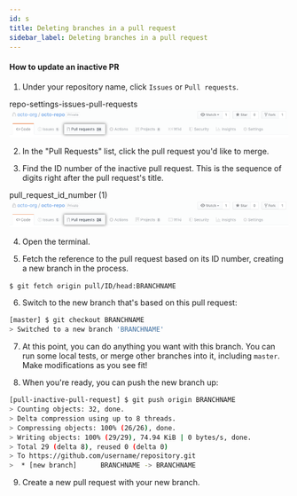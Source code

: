 ```yaml
---
id: s
title: Deleting branches in a pull request
sidebar_label: Deleting branches in a pull request
---
```


#### How to update an inactive PR

1. Under your repository name, click  `Issues` or  `Pull requests`.

repo-settings-issues-pull-requests
![xxx](https://raw.githubusercontent.com/ChickenKyiv/awesome-git-article/master/img/PR/repo-tabs-pull-requests.png)

2. In the "Pull Requests" list, click the pull request you'd like to merge.

3. Find the ID number of the inactive pull request. This is the sequence of digits right after the pull request's title.

pull_request_id_number (1)
![xxx](https://raw.githubusercontent.com/ChickenKyiv/awesome-git-article/master/img/PR/repo-tabs-pull-requests.png)

4. Open the terminal.

5. Fetch the reference to the pull request based on its ID number, creating a new branch in the process.

`$ git fetch origin pull/ID/head:BRANCHNAME`

6. Switch to the new branch that's based on this pull request:

```sh
[master] $ git checkout BRANCHNAME
> Switched to a new branch 'BRANCHNAME'
```

7. At this point, you can do anything you want with this branch. You can run some local tests, or merge other branches into it, including `master`. Make modifications as you see fit!

8. When you're ready, you can push the new branch up:

```sh
[pull-inactive-pull-request] $ git push origin BRANCHNAME
> Counting objects: 32, done.
> Delta compression using up to 8 threads.
> Compressing objects: 100% (26/26), done.
> Writing objects: 100% (29/29), 74.94 KiB | 0 bytes/s, done.
> Total 29 (delta 8), reused 0 (delta 0)
> To https://github.com/username/repository.git
>  * [new branch]      BRANCHNAME -> BRANCHNAME

```


9. Create a new pull request with your new branch.
